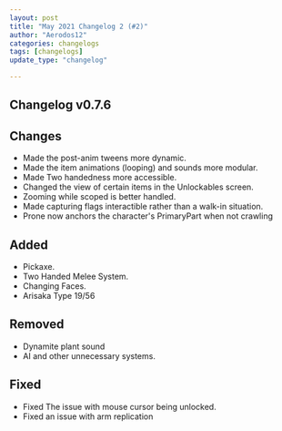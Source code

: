 ```yaml
---
layout: post
title: "May 2021 Changelog 2 (#2)"
author: "Aerodos12"
categories: changelogs
tags: [changelogs]
update_type: "changelog"

---
```


Changelog v0.7.6
-------

## Changes

- Made the post-anim tweens more dynamic.
- Made the item animations (looping) and sounds more modular.
- Made Two handedness more accessible.
- Changed the view of certain items in the Unlockables screen.
- Zooming while scoped is better handled.
- Made capturing flags interactible rather than a walk-in situation.
- Prone now anchors the character's PrimaryPart when not crawling

## Added

- Pickaxe.
- Two Handed Melee System.
- Changing Faces.
- Arisaka Type 19/56

## Removed

- Dynamite plant sound
- AI and other unnecessary systems.

## Fixed

- Fixed The issue with mouse cursor being unlocked.
- Fixed an issue with arm replication

